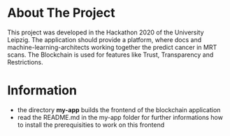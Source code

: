 # About The Project
This project was developed in the Hackathon 2020 of the University Leipzig. 
The application should provide a platform, where docs and machine-learning-architects working together the predict cancer in MRT scans. 
The Blockchain is used for features like Trust, Transparency and Restrictions.

# Information
- the directory **my-app** builds the frontend of the blockchain application
- read the README.md in the my-app folder for further informations how to install the prerequisities to work on this frontend 
